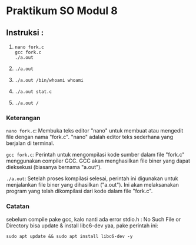 # Praktikum SO Modul 8

## Instruksi :

1. `nano fork.c` <br>
   `gcc fork.c` <br>
   `./a.out`

2. `./a.out`
3. `./a.out /bin/whoami whoami`
4. `./a.out stat.c`
5. `./a.out /`

### Keterangan 

`nano fork.c`: Membuka teks editor "nano" untuk membuat atau mengedit file dengan nama "fork.c". "nano" adalah editor teks sederhana yang berjalan di terminal.

`gcc fork.c`: Perintah untuk mengompilasi kode sumber dalam file "fork.c" menggunakan compiler GCC. GCC akan menghasilkan file biner yang dapat dieksekusi (biasanya bernama "a.out").

`./a.out`: Setelah proses kompilasi selesai, perintah ini digunakan untuk menjalankan file biner yang dihasilkan ("a.out"). Ini akan melaksanakan program yang telah dikompilasi dari kode dalam file "fork.c".

### Catatan
sebelum compile pake gcc, kalo nanti ada error stdio.h : No Such File or Directory bisa update & install libc6-dev yaa, pake perintah ini:

`sudo apt update && sudo apt install libc6-dev -y`
